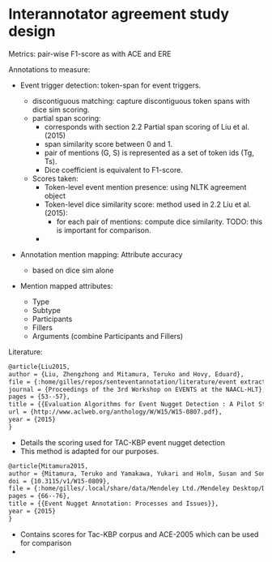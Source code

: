 # Interannotator agreement study design

Metrics: pair-wise F1-score as with ACE and ERE

Annotations to measure:
- Event trigger detection: token-span for event triggers.
    - discontiguous matching: capture discontiguous token spans with dice sim scoring.
    - partial span scoring:
        - corresponds with section 2.2 Partial span scoring of Liu et al. (2015)
        - span similarity score between 0 and 1.
        - pair of mentions (G, S) is represented as a set of token ids (Tg, Ts).
        - Dice coefficient is equivalent to F1-score.
    - Scores taken:
        - Token-level event mention presence: using NLTK agreement object
        - Token-level dice similarity score: method used in 2.2 Liu et al. (2015):
            - for each pair of mentions: compute dice similarity.
            TODO: this is important for comparison.
        - 

- Annotation mention mapping:
    Attribute accuracy
    - based on dice sim alone
    
- Mention mapped attributes:
    - Type
    - Subtype
    - Participants
    - Fillers
    - Arguments (combine Participants and Fillers)
    

Literature:
```latex
@article{Liu2015,
author = {Liu, Zhengzhong and Mitamura, Teruko and Hovy, Eduard},
file = {:home/gilles/repos/senteventannotation/literature/event extraction/ace tac ere event extraction/Evaluation Algorithms for Event Nugget Detection A Pilot Study{\_}2015{\_}Liu, Mitamura, Hovy.pdf:pdf},
journal = {Proceedings of the 3rd Workshop on EVENTS at the NAACL-HLT},
pages = {53--57},
title = {{Evaluation Algorithms for Event Nugget Detection : A Pilot Study}},
url = {http://www.aclweb.org/anthology/W/W15/W15-0807.pdf},
year = {2015}
}
```
- Details the scoring used for TAC-KBP event nugget detection
- This method is adapted for our purposes.

```latex
@article{Mitamura2015,
author = {Mitamura, Teruko and Yamakawa, Yukari and Holm, Susan and Song, Zhiyi and Bies, Ann and Kulick, Seth and Strassel, Stephanie},
doi = {10.3115/v1/W15-0809},
file = {:home/gilles/.local/share/data/Mendeley Ltd./Mendeley Desktop/Downloaded/Event Nugget Annotation Processes and Issues{\_}2015{\_}Mitamura et al.pdf:pdf},
pages = {66--76},
title = {{Event Nugget Annotation: Processes and Issues}},
year = {2015}
}
```
- Contains scores for Tac-KBP corpus and ACE-2005 which can be used for comparison
- 
